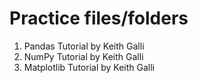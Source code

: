 # Practice files/folders
<ol>
  <li>Pandas Tutorial by Keith Galli</li>
  <li>NumPy Tutorial by Keith Galli</li>
  <li>Matplotlib Tutorial by Keith Galli</li>
</ol>
